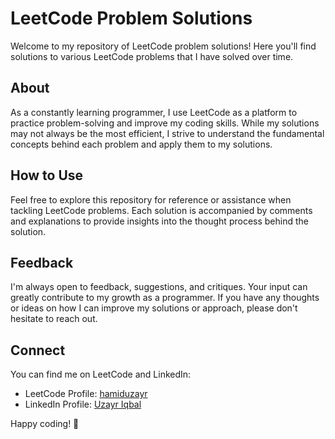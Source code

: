 # LeetCode Problem Solutions

Welcome to my repository of LeetCode problem solutions! Here you'll find solutions to various LeetCode problems that I have solved over time.

## About

As a constantly learning programmer, I use LeetCode as a platform to practice problem-solving and improve my coding skills. While my solutions may not always be the most efficient, I strive to understand the fundamental concepts behind each problem and apply them to my solutions.

## How to Use

Feel free to explore this repository for reference or assistance when tackling LeetCode problems. Each solution is accompanied by comments and explanations to provide insights into the thought process behind the solution.

## Feedback

I'm always open to feedback, suggestions, and critiques. Your input can greatly contribute to my growth as a programmer. If you have any thoughts or ideas on how I can improve my solutions or approach, please don't hesitate to reach out.

## Connect

You can find me on LeetCode and LinkedIn:

- LeetCode Profile: [hamiduzayr](https://leetcode.com/hamiduzayr/)
- LinkedIn Profile: [Uzayr Iqbal](https://www.linkedin.com/in/uzayriqbal/)

Happy coding! 🚀
